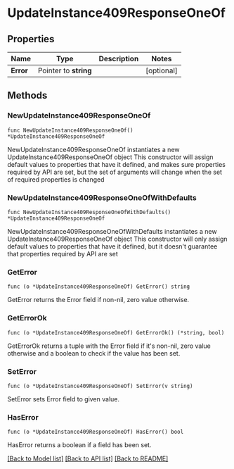 # UpdateInstance409ResponseOneOf

## Properties

Name | Type | Description | Notes
------------ | ------------- | ------------- | -------------
**Error** | Pointer to **string** |  | [optional] 

## Methods

### NewUpdateInstance409ResponseOneOf

`func NewUpdateInstance409ResponseOneOf() *UpdateInstance409ResponseOneOf`

NewUpdateInstance409ResponseOneOf instantiates a new UpdateInstance409ResponseOneOf object
This constructor will assign default values to properties that have it defined,
and makes sure properties required by API are set, but the set of arguments
will change when the set of required properties is changed

### NewUpdateInstance409ResponseOneOfWithDefaults

`func NewUpdateInstance409ResponseOneOfWithDefaults() *UpdateInstance409ResponseOneOf`

NewUpdateInstance409ResponseOneOfWithDefaults instantiates a new UpdateInstance409ResponseOneOf object
This constructor will only assign default values to properties that have it defined,
but it doesn't guarantee that properties required by API are set

### GetError

`func (o *UpdateInstance409ResponseOneOf) GetError() string`

GetError returns the Error field if non-nil, zero value otherwise.

### GetErrorOk

`func (o *UpdateInstance409ResponseOneOf) GetErrorOk() (*string, bool)`

GetErrorOk returns a tuple with the Error field if it's non-nil, zero value otherwise
and a boolean to check if the value has been set.

### SetError

`func (o *UpdateInstance409ResponseOneOf) SetError(v string)`

SetError sets Error field to given value.

### HasError

`func (o *UpdateInstance409ResponseOneOf) HasError() bool`

HasError returns a boolean if a field has been set.


[[Back to Model list]](../README.md#documentation-for-models) [[Back to API list]](../README.md#documentation-for-api-endpoints) [[Back to README]](../README.md)


